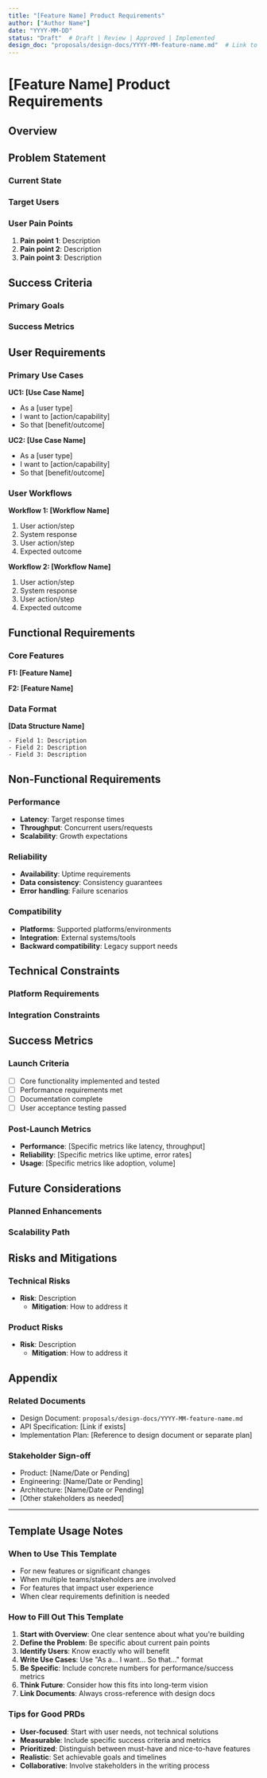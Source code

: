 ```yaml
---
title: "[Feature Name] Product Requirements"
author: ["Author Name"]
date: "YYYY-MM-DD"
status: "Draft"  # Draft | Review | Approved | Implemented
design_doc: "proposals/design-docs/YYYY-MM-feature-name.md"  # Link to corresponding design doc
---
```


# [Feature Name] Product Requirements

## Overview

<!-- Brief summary of what this feature does and why it's needed -->
<!-- 2-3 sentences maximum -->

## Problem Statement

### Current State
<!-- Describe the current situation/pain points -->
<!-- What are users doing today? What's not working? -->

### Target Users
<!-- Who will use this feature? -->
<!-- - Primary users (main beneficiaries) -->
<!-- - Secondary users (indirect beneficiaries) -->
<!-- - Personas or user types -->

### User Pain Points
<!-- Specific problems users face today -->
<!-- Use numbered list for clarity -->
1. **Pain point 1**: Description
2. **Pain point 2**: Description
3. **Pain point 3**: Description

## Success Criteria

### Primary Goals
<!-- What does success look like? -->
<!-- Focus on user outcomes, not technical features -->

### Success Metrics
<!-- How will we measure success? -->
<!-- - Adoption metrics -->
<!-- - Performance metrics -->
<!-- - User satisfaction metrics -->
<!-- - Business metrics -->

## User Requirements

### Primary Use Cases

**UC1: [Use Case Name]**
- As a [user type]
- I want to [action/capability]
- So that [benefit/outcome]

**UC2: [Use Case Name]**
- As a [user type]
- I want to [action/capability]
- So that [benefit/outcome]

<!-- Add more use cases as needed -->

### User Workflows

**Workflow 1: [Workflow Name]**
1. User action/step
2. System response
3. User action/step
4. Expected outcome

**Workflow 2: [Workflow Name]**
1. User action/step
2. System response
3. User action/step
4. Expected outcome

<!-- Add more workflows as needed -->

## Functional Requirements

### Core Features

**F1: [Feature Name]**
<!-- Description of what this feature does -->
<!-- Key capabilities and behaviors -->
<!-- Input/output expectations -->

**F2: [Feature Name]**
<!-- Description of what this feature does -->
<!-- Key capabilities and behaviors -->
<!-- Input/output expectations -->

<!-- Add more features as needed -->

### Data Format

<!-- If applicable, describe data structures, APIs, or formats -->
**[Data Structure Name]**
```
- Field 1: Description
- Field 2: Description
- Field 3: Description
```

## Non-Functional Requirements

### Performance
<!-- Latency, throughput, scalability requirements -->
<!-- Be specific with numbers where possible -->
- **Latency**: Target response times
- **Throughput**: Concurrent users/requests
- **Scalability**: Growth expectations

### Reliability
<!-- Availability, data consistency, error handling -->
- **Availability**: Uptime requirements
- **Data consistency**: Consistency guarantees
- **Error handling**: Failure scenarios

### Compatibility
<!-- Integration requirements, backward compatibility -->
- **Platforms**: Supported platforms/environments
- **Integration**: External systems/tools
- **Backward compatibility**: Legacy support needs

## Technical Constraints

### Platform Requirements
<!-- Technology stack, dependencies, infrastructure -->

### Integration Constraints
<!-- Existing systems that must be supported -->
<!-- APIs or protocols that must be used -->

## Success Metrics

### Launch Criteria
<!-- What must be true before we can launch? -->
- [ ] Core functionality implemented and tested
- [ ] Performance requirements met
- [ ] Documentation complete
- [ ] User acceptance testing passed

### Post-Launch Metrics
<!-- How will we track ongoing success? -->
- **Performance**: [Specific metrics like latency, throughput]
- **Reliability**: [Specific metrics like uptime, error rates]
- **Usage**: [Specific metrics like adoption, volume]

## Future Considerations

### Planned Enhancements
<!-- Known future features or improvements -->
<!-- Features that are out of scope for this release -->

### Scalability Path
<!-- How will this feature evolve? -->
<!-- What's the long-term vision? -->

## Risks and Mitigations

### Technical Risks
<!-- What could go wrong technically? -->
- **Risk**: Description
  - **Mitigation**: How to address it

### Product Risks
<!-- What could impact user adoption/success? -->
- **Risk**: Description
  - **Mitigation**: How to address it

## Appendix

### Related Documents
<!-- Links to other relevant documents -->
- Design Document: `proposals/design-docs/YYYY-MM-feature-name.md`
- API Specification: [Link if exists]
- Implementation Plan: [Reference to design document or separate plan]

### Stakeholder Sign-off
<!-- Track approval from key stakeholders -->
- Product: [Name/Date or Pending]
- Engineering: [Name/Date or Pending]
- Architecture: [Name/Date or Pending]
- [Other stakeholders as needed]

---

## Template Usage Notes

### When to Use This Template
- For new features or significant changes
- When multiple teams/stakeholders are involved
- For features that impact user experience
- When clear requirements definition is needed

### How to Fill Out This Template
1. **Start with Overview**: One clear sentence about what you're building
2. **Define the Problem**: Be specific about current pain points
3. **Identify Users**: Know exactly who will benefit
4. **Write Use Cases**: Use "As a... I want... So that..." format
5. **Be Specific**: Include concrete numbers for performance/success metrics
6. **Think Future**: Consider how this fits into long-term vision
7. **Link Documents**: Always cross-reference with design docs

### Tips for Good PRDs
- **User-focused**: Start with user needs, not technical solutions
- **Measurable**: Include specific success criteria and metrics
- **Prioritized**: Distinguish between must-have and nice-to-have features
- **Realistic**: Set achievable goals and timelines
- **Collaborative**: Involve stakeholders in the writing process